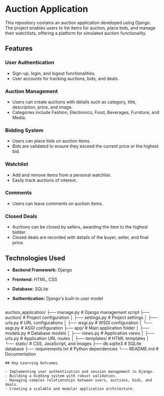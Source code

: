 # Auction Application

This repository contains an auction application developed using Django. The project enables users to list items for auction, place bids, and manage their watchlists, offering a platform for simulated auction functionality.

## Features

### User Authentication
- Sign-up, login, and logout functionalities.
- User accounts for tracking auctions, bids, and deals.

### Auction Management
- Users can create auctions with details such as category, title, description, price, and image.
- Categories include Fashion, Electronics, Food, Beverages, Furniture, and Media.

### Bidding System
- Users can place bids on auction items.
- Bids are validated to ensure they exceed the current price or the highest bid.

### Watchlist
- Add and remove items from a personal watchlist.
- Easily track auctions of interest.

### Comments
- Users can leave comments on auction items.

### Closed Deals
- Auctions can be closed by sellers, awarding the item to the highest bidder.
- Closed deals are recorded with details of the buyer, seller, and final price.

## Technologies Used

- **Backend Framework:** Django
- **Frontend:** HTML, CSS
- **Database:** SQLite
- **Authentication:** Django's built-in user model

  ```plaintext
auction_application/
├── manage.py               # Django management script
├── auction/                # Project configuration
│   ├── settings.py         # Project settings
│   ├── urls.py             # URL configurations
│   ├── wsgi.py             # WSGI configuration
│   └── asgi.py             # ASGI configuration
├── app/                    # Main application folder
│   ├── models.py           # Database models
│   ├── views.py            # Application views
│   ├── urls.py             # Application URL routes
│   ├── templates/          # HTML templates
│   └── static/             # CSS, JavaScript, and images
├── db.sqlite3              # SQLite database
├── requirements.txt        # Python dependencies
└── README.md               # Documentation
```
## Key Learning Outcomes

- Implementing user authentication and session management in Django.
- Building a bidding system with robust validation.
- Managing complex relationships between users, auctions, bids, and deals.
- Creating a scalable and modular application architecture.
